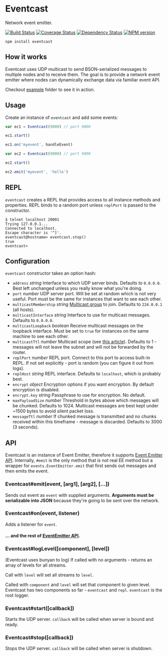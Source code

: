# Eventcast
Network event emitter.

  [![Build Status](https://secure.travis-ci.org/diversario/eventcast.png?branch=develop)](http://travis-ci.org/diversario/eventcast)
  [![Coverage Status](https://coveralls.io/repos/diversario/eventcast/badge.png?branch=develop)](https://coveralls.io/r/diversario/eventcast?branch=develop)
  [![Dependency Status](https://gemnasium.com/diversario/eventcast.png)](https://gemnasium.com/diversario/eventcast)
  [![NPM version](https://badge.fury.io/js/eventcast.png)](http://badge.fury.io/js/eventcast)

```
npm install eventcast
```
## How it works

Eventcast uses UDP multicast to send BSON-serialized messages to multiple nodes and to receive them. The goal is to provide a network event emitter where nodes can dynamically exchange data via familiar event API.

Checkout [example](example/) folder to see it in action.

## Usage

Create an instance of `eventcast` and add some events:

```javascript
var ec1 = Eventcast(9000) // port 9000

ec1.start()

ec1.on('myevent', handleEvent)
```

```javascript
var ec2 = Eventcast(9000) // port 9000

ec2.start()

ec2.emit('myevent', 'hello')
```

## REPL
`eventcast` creates a REPL that provides access to all instance methods and properties. REPL binds to a random port unless `replPort` is passed to the constructor.

```
$ telnet localhost 20001
Trying 127.0.0.1...
Connected to localhost.
Escape character is '^]'.
eventcast@hostname> eventcast.stop()
true
eventcast>
```

## Configuration
`eventcast` constructor takes an option hash:

- `address` _string_ Interface to which UDP server binds. Defaults to `0.0.0.0`. Best left unchanged unless you really know what you're doing.
- `port` _number_ UDP server port. Will be set at random which is not very useful. Port must be the same for instances that want to see each other.
- `multicastMembership` _string_ [Multicast group](http://en.wikipedia.org/wiki/Multicast_address) to join. Defaults to `224.0.0.1` (all hosts).
- `multicastInterface` _string_ Interface to use for multicast messages. Defaults to `0.0.0.0`.
- `multicastLoopback` _boolean_ Receive multicast messages on the loopback interface. Must be set to `true` for instances on the same machine to see each other.
- `multicastTtl` _number_ Multicast scope (see [this article](http://www.tldp.org/HOWTO/Multicast-HOWTO-2.html)). Defaults to 1 - messages will not leave the subnet and will not be forwarded by the router.
- `replPort` _number_ REPL port. Connect to this port to access built-in REPL. If not set explicitly - port is random (you can figure it out from logs).
- `replHost` _string_ REPL interface. Defaults to `localhost`, which is probably best.
- `encrypt` _object_ Encryption options if you want encryption. By default encryption is disabled.
- `encrypt.key` _string_ Passphrase to use for encryption. No default.
- `maxPayloadSize` _number_ Threshold in bytes above which messages will be chunked. Defaults to 1024. Multicast messages are best kept under ~1500 bytes to avoid silent packet loss.
- `messageTtl` _number_ If chunked message is transmitted and no chunks received within this timeframe - message is discarded. Defaults to 3000 (3 seconds).

## API
Eventcast is an instance of Event Emitter, therefore it supports [Event Emitter API](http://nodejs.org/api/events.html). Internally, `#emit` is the only method that is not real EE method but a wrapper for `events.EventEmitter.emit` that first sends out messages and then emits the event.

### Eventcast#emit(event, [arg1], [arg2], [...])
Sends out event as `event` with supplied arguments. **Arguments must be serializable into JSON** because they're going to be sent over the network.

### Eventcast#on(event, listener)
Adds a listener for `event`.

#### … and the rest of [EventEmitter API](http://nodejs.org/api/events.html).

### Eventcast#logLevel([component], [level])
(Eventcast uses bunyan to log) If called with no arguments - returns an array of levels for all streams.

Call with `level` will set all streams to `level`.

Called with `component` and `level` will set that component to given level. Eventcast has two components so far - `eventcast` and `repl`. `eventcast` is the root logger.

### Eventcast#start([callback])
Starts the UDP server. `callback` will be called when server is bound and ready.

### Eventcast#stop([callback])
Stops the UDP server. `callback` will be called when server is shutdown.